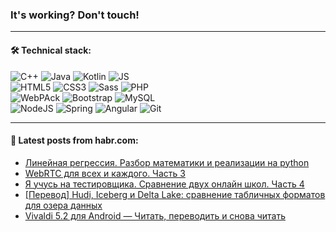 ### It's working? Don't touch!

---

#### 🛠️ Technical stack:

![C++](https://img.shields.io/badge/C++-informational?logo=c%2B%2B&style=flat&logoColor=white&color=9C033A)
![Java](https://img.shields.io/badge/Java-informational?logo=java&style=flat&logoColor=white&color=007396)
![Kotlin](https://img.shields.io/badge/Kotlin-informational?logo=Kotlin&style=flat&logoColor=white&color=0095D5)
![JS](https://img.shields.io/badge/JS-informational?logo=javaScript&style=flat&logoColor=black&color=F7Df1E) <br>
![HTML5](https://img.shields.io/badge/HTML5-informational?logo=html5&style=flat&logoColor=white&color=E34F26)
![CSS3](https://img.shields.io/badge/CSS3-informational?logo=css3&style=flat&logoColor=white&color=157286)
![Sass](https://img.shields.io/badge/Saas-informational?logo=sass&style=flat&logoColor=white&color=hotpink)
![PHP](https://img.shields.io/badge/PHP-informational?logo=php&style=flat&logoColor=white&color=777BB4) <br>
![WebPAck](https://img.shields.io/badge/WebPack-informational?logo=webPack&style=flat&logoColor=white&color=FF6F00)
![Bootstrap](https://img.shields.io/badge/Bootstrap-informational?logo=Bootstrap&style=flat&logoColor=white&color=7952B3)
![MySQL](https://img.shields.io/badge/MySQL-informational?logo=MySQL&style=flat&logoColor=white&color=00f) <br>
![NodeJS](https://img.shields.io/badge/NodeJS-informational?logo=node.js&style=flat&logoColor=white&color=43853D)
![Spring](https://img.shields.io/badge/Spring-informational?logo=Spring&style=flat&logoColor=white&color=0A9EDC)
![Angular](https://img.shields.io/badge/Vue-informational?logo=vue.js&style=flat&logoColor=white&color=red)
![Git](https://img.shields.io/badge/Git-informational?logo=git&style=flat&logoColor=white&color=darkorange)

___

#### 💬 Latest posts from habr.com:

<!-- BLOG-POST-LIST:START -->
- [Линейная регрессия. Разбор математики и реализации на python](https://habr.com/ru/post/659415/?utm_source=habrahabr&utm_medium=rss&utm_campaign=659415)
- [WebRTC для всех и каждого. Часть 3](https://habr.com/ru/post/659313/?utm_source=habrahabr&utm_medium=rss&utm_campaign=659313)
- [Я учусь на тестировщика. Сравнение двух онлайн школ. Часть 4](https://habr.com/ru/post/659409/?utm_source=habrahabr&utm_medium=rss&utm_campaign=659409)
- [[Перевод] Hudi, Iceberg и Delta Lake: сравнение табличных форматов для озера данных](https://habr.com/ru/post/658563/?utm_source=habrahabr&utm_medium=rss&utm_campaign=658563)
- [Vivaldi 5.2 для Android — Читать, переводить и снова читать](https://habr.com/ru/post/659299/?utm_source=habrahabr&utm_medium=rss&utm_campaign=659299)
<!-- BLOG-POST-LIST:END -->
